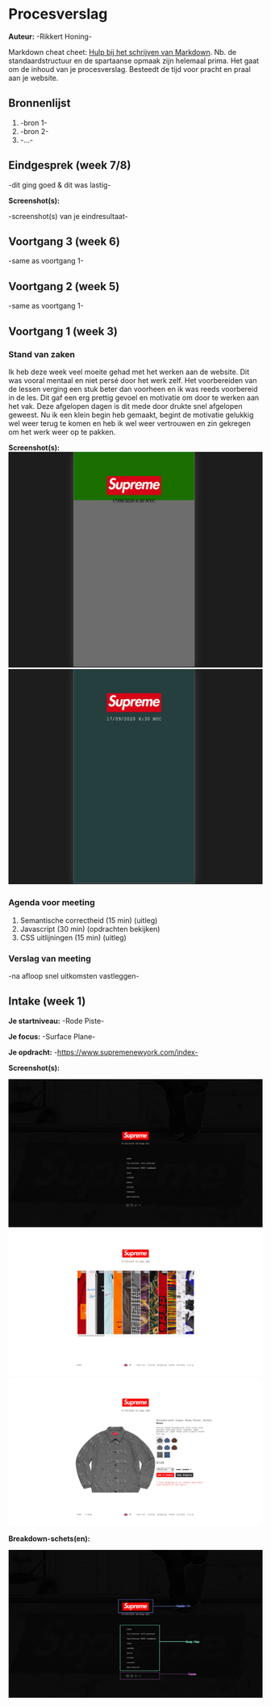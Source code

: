 # Procesverslag
**Auteur:** -Rikkert Honing-

Markdown cheat cheet: [Hulp bij het schrijven van Markdown](https://github.com/adam-p/markdown-here/wiki/Markdown-Cheatsheet). Nb. de standaardstructuur en de spartaanse opmaak zijn helemaal prima. Het gaat om de inhoud van je procesverslag. Besteedt de tijd voor pracht en praal aan je website.



## Bronnenlijst
1. -bron 1-
2. -bron 2-
3. -...-



## Eindgesprek (week 7/8)

-dit ging goed & dit was lastig-

**Screenshot(s):**

-screenshot(s) van je eindresultaat-



## Voortgang 3 (week 6)

-same as voortgang 1-



## Voortgang 2 (week 5)

-same as voortgang 1-



## Voortgang 1 (week 3)

### Stand van zaken

Ik heb deze week veel moeite gehad met het werken aan de website. Dit was vooral mentaal en niet persé door het werk zelf. Het voorbereiden van de lessen verging een stuk beter dan voorheen en ik was reeds voorbereid in de les. Dit gaf een erg prettig gevoel en motivatie om door te werken aan het vak. Deze afgelopen dagen is dit mede door drukte snel afgelopen geweest. Nu ik een klein begin heb gemaakt, begint de motivatie gelukkig wel weer terug te komen en heb ik wel weer vertrouwen en zin gekregen om het werk weer op te pakken.

**Screenshot(s):**
![screenshot(s) die een goed beeld geven van de website die je gaat maken](images/progressie1.png)
![screenshot(s) die een goed beeld geven van de website die je gaat maken](images/progressie2.png)

### Agenda voor meeting

1. Semantische correctheid          (15 min)      (uitleg)
2. Javascript                       (30 min)      (opdrachten bekijken)
3. CSS uitlijningen                 (15 min)      (uitleg)

### Verslag van meeting

-na afloop snel uitkomsten vastleggen-



## Intake (week 1)

**Je startniveau:** -Rode Piste-

**Je focus:** -Surface Plane-

**Je opdracht:** -https://www.supremenewyork.com/index-

**Screenshot(s):**

![screenshot(s) die een goed beeld geven van de website die je gaat maken](images/voorbeeld1.png)
![screenshot(s) die een goed beeld geven van de website die je gaat maken](images/voorbeeld2.png)
![screenshot(s) die een goed beeld geven van de website die je gaat maken](images/voorbeeld3.png)

**Breakdown-schets(en):**

![screenshot(s) die een goed beeld geven van de website die je gaat maken](images/Breakdown.scherm.png)
